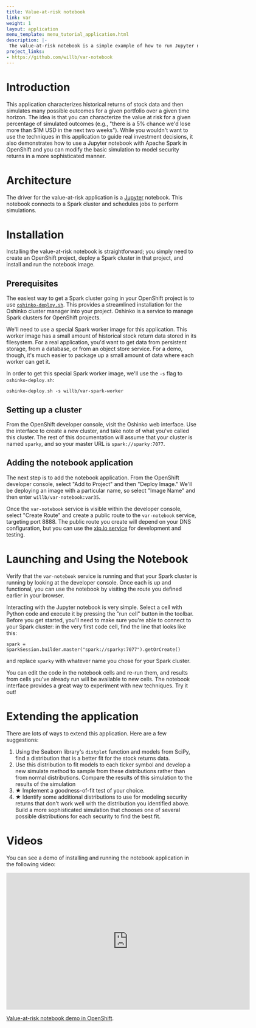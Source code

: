 ```yaml
---
title: Value-at-risk notebook
link: var
weight: 1
layout: application
menu_template: menu_tutorial_application.html
description: |-
 The value-at-risk notebook is a simple example of how to run Jupyter notebooks on OpenShift, Monte Carlo simulations in Spark, and how to interactively explore data to find better ways to model it.
project_links:
- https://github.com/willb/var-notebook
---
```


<h1 id="introduction">Introduction</h1>

This application characterizes historical returns of stock data and then
simulates many possible outcomes for a given portfolio over a given time
horizon. The idea is that you can characterize the value at risk for a given
percentage of simulated outcomes (e.g., "there is a 5% chance we'd lose more
than $1M USD in the next two weeks"). While you wouldn't want to use the
techniques in this application to guide real investment decisions, it also
demonstrates how to use a Jupyter notebook with Apache Spark in OpenShift and
you can modify the basic simulation to model security returns in a more
sophisticated manner.

<h1 id="architecture">Architecture</h1>

The driver for the value-at-risk application is a
[Jupyter](http://jupyter.org/) notebook. This notebook connects to a Spark
cluster and schedules jobs to perform simulations.

<h1 id="installation">Installation</h1>

Installing the value-at-risk notebook is straightforward; you simply need to
create an OpenShift project, deploy a Spark cluster in that project, and
install and run the notebook image.

## Prerequisites

The easiest way to get a Spark cluster going in your OpenShift project is to
use [`oshinko-deploy.sh`][odsh]. This provides a streamlined installation for
the Oshinko cluster manager into your project. Oshinko is a service to manage
Spark clusters for OpenShift projects.

[odsh]: https://github.com/radanalyticsio/oshinko-webui/blob/master/tools/oshinko-deploy.sh

We'll need to use a special Spark worker image for this application. This
worker image has a small amount of historical stock return data stored in its
filesystem. For a real application, you'd want to get data from persistent
storage, from a database, or from an object store service. For a demo, though,
it's much easier to package up a small amount of data where each worker can get
it.

In order to get this special Spark worker image, we'll use the `-s` flag to
`oshinko-deploy.sh`:

`oshinko-deploy.sh -s willb/var-spark-worker`

## Setting up a cluster

From the OpenShift developer console, visit the Oshinko web interface. Use the
interface to create a new cluster, and take note of what you've called this
cluster. The rest of this documentation will assume that your cluster is named
`sparky`, and so your master URL is `spark://sparky:7077`.

## Adding the notebook application

The next step is to add the notebook application. From the OpenShift developer
console, select "Add to Project" and then "Deploy Image." We'll be deploying an
image with a particular name, so select "Image Name" and then enter
`willb/var-notebook:var35`.

Once the `var-notebook` service is visible within the developer console, select
"Create Route" and create a public route to the `var-notebook` service,
targeting port 8888. The public route you create will depend on your DNS
configuration, but you can use the [xip.io
service](https://access.redhat.com/solutions/2141701) for development and
testing.

<h1 id="usage">Launching and Using the Notebook</h1>

Verify that the `var-notebook` service is running and that your Spark cluster
is running by looking at the developer console. Once each is up and functional,
you can use the notebook by visiting the route you defined earlier in your
browser.

Interacting with the Jupyter notebook is very simple. Select a cell with Python
code and execute it by pressing the "run cell" button in the toolbar. Before
you get started, you'll need to make sure you're able to connect to your Spark
cluster: in the very first code cell, find the line that looks like this:

`spark = SparkSession.builder.master("spark://sparky:7077").getOrCreate()`

and replace `sparky` with whatever name you chose for your Spark cluster.

You can edit the code in the notebook cells and re-run them, and results from
cells you've already run will be available to new cells. The notebook interface
provides a great way to experiment with new techniques. Try it out!

<h1 id="expansion">Extending the application</h1>

There are lots of ways to extend this application.  Here are a few suggestions:

1. Using the Seaborn library's `distplot` function and models from SciPy, find
a distribution that is a better fit for the stock returns data.
2. Use this distribution to fit models to each ticker symbol and develop a new
simulate method to sample from these distributions rather than from normal
distributions. Compare the results of this simulation to the results of the
simulation 
3. ★ Implement a goodness-of-fit test of your choice. 
4. ★ Identify some additional distributions to use for modeling security
returns that don't work well with the distribution you identified above. Build
a more sophisticated simulation that chooses one of several possible
distributions for each security to find the best fit.

<h1 id="videos">Videos</h1>

You can see a demo of installing and running the notebook application in the
following video:

<iframe src="https://player.vimeo.com/video/194528216" width="640" height="360" frameborder="0" webkitallowfullscreen mozallowfullscreen allowfullscreen></iframe>
<p><a href="https://vimeo.com/194528216">Value-at-risk notebook demo in OpenShift</a>.</p>
